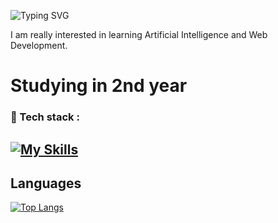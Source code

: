 ![Typing SVG](https://readme-typing-svg.herokuapp.com?font=Fira+Code&size=24&pause=1000&color=F76C6C&width=435&lines=Hi+I'm+Suchismita!)

I am really interested in learning Artificial Intelligence and Web Development. 
# Studying in 2nd year

### 🧰 Tech stack :
[![My Skills](https://skillicons.dev/icons?i=python,java,html,css,vscode,github,flutter)](https://skillicons.dev)
---

## Languages
[![Top Langs](https://github-readme-stats.vercel.app/api/top-langs/?username=helloiamsuchi)](https://github.com/helloiamsuchi/github-readme-stats)
